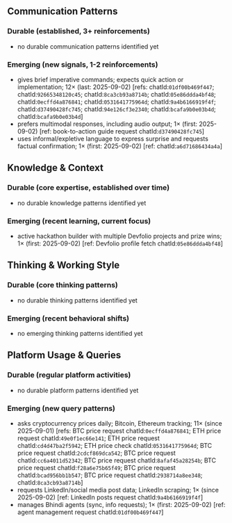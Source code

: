 ## Communication Patterns
### Durable (established, 3+ reinforcements)
- no durable communication patterns identified yet

### Emerging (new signals, 1-2 reinforcements)
- gives brief imperative commands; expects quick action or implementation; 12× (last: 2025-09-02) [refs: chatId:`01df00b469f447`; chatId:`92665348120c45`; chatId:`8ca3cb93a8714b`; chatId:`05e86ddda4bf48`; chatId:`0ecffd4a876841`; chatId:`0531641775964d`; chatId:`9a4b6166919f4f`; chatId:`d37490428fc745`; chatId:`94e126cf3e2340`; chatId:`bcafa9b0e03b4d`; chatId:`bcafa9b0e03b4d`]
- prefers multimodal responses, including audio output; 1× (first: 2025-09-02) [ref: book-to-action guide request chatId:`d37490428fc745`]
- uses informal/expletive language to express surprise and requests factual confirmation; 1× (first: 2025-09-02) [ref: chatId:`a6d71686434a4a`]

## Knowledge & Context
### Durable (core expertise, established over time)
- no durable knowledge patterns identified yet

### Emerging (recent learning, current focus)
- active hackathon builder with multiple Devfolio projects and prize wins; 1× (first: 2025-09-02) [ref: Devfolio profile fetch chatId:`05e86ddda4bf48`]

## Thinking & Working Style
### Durable (core thinking patterns)
- no durable thinking patterns identified yet

### Emerging (recent behavioral shifts)
- no emerging thinking patterns identified yet

## Platform Usage & Queries
### Durable (regular platform activities)
- no durable platform patterns identified yet

### Emerging (new query patterns)
- asks cryptocurrency prices daily; Bitcoin, Ethereum tracking; 11× (since 2025-09-01) [refs: BTC price request chatId:`0ecffd4a876841`; ETH price request chatId:`49e0f1ec66e141`; ETH price request chatId:`cd4d47ba2f5942`; ETH price check chatId:`0531641775964d`; BTC price request chatId:`2cdcf869dca542`; BTC price request chatId:`cc6a4011d52342`; BTC price request chatId:`8afaf45a28254b`; BTC price request chatId:`f28a6e75b65f49`; BTC price request chatId:`bcad956bb1b547`; BTC price request chatId:`2938714a8ee348`; chatId:`8ca3cb93a8714b`]
- requests LinkedIn/social media post data; LinkedIn scraping; 1× (since 2025-09-02) [ref: LinkedIn posts request chatId:`9a4b6166919f4f`]
- manages Bhindi agents (sync, info requests); 1× (first: 2025-09-02) [ref: agent management request chatId:`01df00b469f447`]